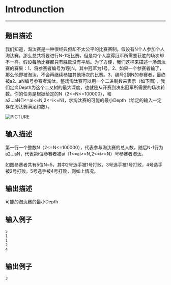 ﻿# Introdunction

---
## 题目描述
我们知道，淘汰赛是一种很经典但却不太公平的比赛赛制。假设有N个人参加个人淘汰赛，那么总共将要进行N-1场比赛，但是每个人赢得冠军所需要获胜的场次却不一样。假设每场比赛都只有胜败没有平局。为了方便，我们这样来描述一场淘汰赛的赛果：1、将参赛者编号为1到N，其中冠军为1号。2、如果一个参赛者输了，那么他即被淘汰，不会再继续参加其他场次的比赛。3、编号2到N的参赛者，最终被a2...aN编号参赛者淘汰。整场淘汰赛可以用一个二进制数来表示（如下图），我们定义Depth为这个二叉树的最大深度，也就是从开赛到决出冠军所需要的场次轮数。你的任务是根据给定的N（2<=N<=100000），和a2...aN(1<=ai<=N,2<=i<=N)，求淘汰赛的可能的最小Depth（给定的输入一定存在淘汰赛满足约数）。

![PICTURE](https://github.com/hsywhu/interview/master/%E7%BD%91%E6%98%93%E6%B8%B8%E6%88%8F/Question2.png)

## 输入描述
第一行一个整数N（2<=N<=100000），代表参与淘汰赛的总人数，随后N-1行为a2...aN，代表第i位参赛者被ai（1<=ai<=N,2<=i<=N）号参赛者淘汰。

如图参赛者共有5位N=5，其中2号选手被1号打败，3号选手被1号打败，4号选手被2号打败，5号选手被4号打败，则如上情况。

## 输出描述
可能的淘汰赛的最小Depth

## 输入例子
```
5
1
1
2
4
```

## 输出例子
```
3
```
